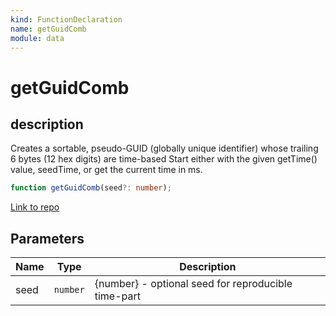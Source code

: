 ```yaml
---
kind: FunctionDeclaration
name: getGuidComb
module: data
---
```


# getGuidComb

## description

Creates a sortable, pseudo-GUID (globally unique identifier)
whose trailing 6 bytes (12 hex digits) are time-based
Start either with the given getTime() value, seedTime,
or get the current time in ms.

```ts
function getGuidComb(seed?: number);
```

[Link to repo](https://github.com/ngrx/platform/blob/master/modules/data/src/utils/guid-fns.ts#L42-L64)

## Parameters

| Name | Type     | Description                                         |
| ---- | -------- | --------------------------------------------------- |
| seed | `number` | {number} - optional seed for reproducible time-part |
